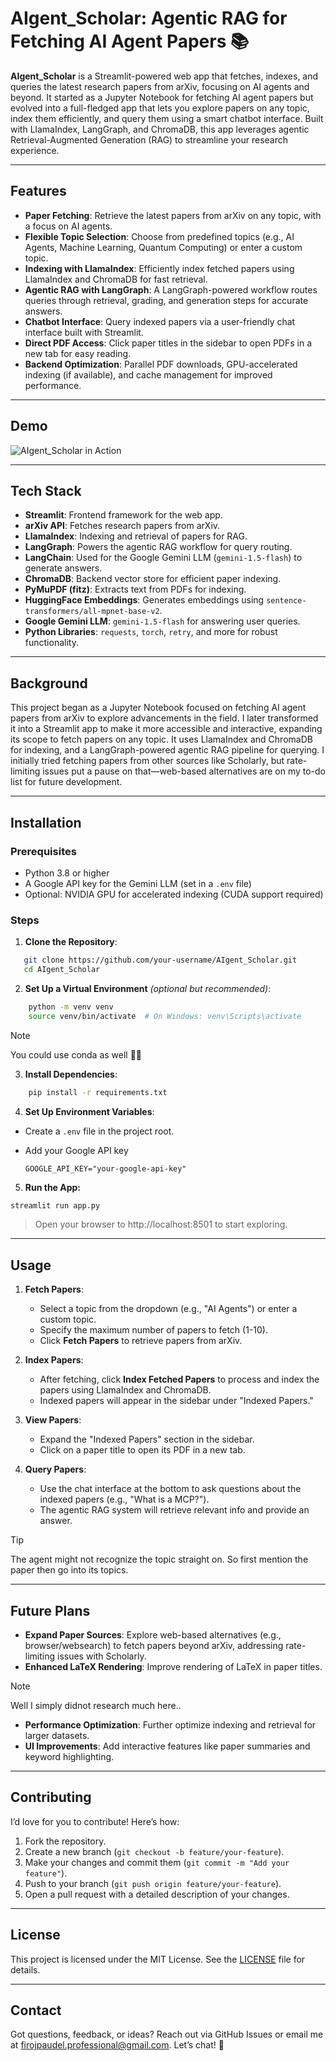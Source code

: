 # AIgent_Scholar: Agentic RAG for Fetching AI Agent Papers 📚

**AIgent_Scholar** is a Streamlit-powered web app that fetches, indexes, and queries the latest research papers from arXiv, focusing on AI agents and beyond. It started as a Jupyter Notebook for fetching AI agent papers but evolved into a full-fledged app that lets you explore papers on any topic, index them efficiently, and query them using a smart chatbot interface. Built with LlamaIndex, LangGraph, and ChromaDB, this app leverages agentic Retrieval-Augmented Generation (RAG) to streamline your research experience.

---

## Features

- **Paper Fetching**: Retrieve the latest papers from arXiv on any topic, with a focus on AI agents.
- **Flexible Topic Selection**: Choose from predefined topics (e.g., AI Agents, Machine Learning, Quantum Computing) or enter a custom topic.
- **Indexing with LlamaIndex**: Efficiently index fetched papers using LlamaIndex and ChromaDB for fast retrieval.
- **Agentic RAG with LangGraph**: A LangGraph-powered workflow routes queries through retrieval, grading, and generation steps for accurate answers.
- **Chatbot Interface**: Query indexed papers via a user-friendly chat interface built with Streamlit.
- **Direct PDF Access**: Click paper titles in the sidebar to open PDFs in a new tab for easy reading.
- **Backend Optimization**: Parallel PDF downloads, GPU-accelerated indexing (if available), and cache management for improved performance.

---

## Demo

![AIgent_Scholar in Action](./Images/P_demo.gif)

---

## Tech Stack

- **Streamlit**: Frontend framework for the web app.
- **arXiv API**: Fetches research papers from arXiv.
- **LlamaIndex**: Indexing and retrieval of papers for RAG.
- **LangGraph**: Powers the agentic RAG workflow for query routing.
- **LangChain**: Used for the Google Gemini LLM (`gemini-1.5-flash`) to generate answers.
- **ChromaDB**: Backend vector store for efficient paper indexing.
- **PyMuPDF (fitz)**: Extracts text from PDFs for indexing.
- **HuggingFace Embeddings**: Generates embeddings using `sentence-transformers/all-mpnet-base-v2`.
- **Google Gemini LLM**: `gemini-1.5-flash` for answering user queries.
- **Python Libraries**: `requests`, `torch`, `retry`, and more for robust functionality.

---

## Background

This project began as a Jupyter Notebook focused on fetching AI agent papers from arXiv to explore advancements in the field. I later transformed it into a Streamlit app to make it more accessible and interactive, expanding its scope to fetch papers on any topic. It uses LlamaIndex and ChromaDB for indexing, and a LangGraph-powered agentic RAG pipeline for querying. I initially tried fetching papers from other sources like Scholarly, but rate-limiting issues put a pause on that—web-based alternatives are on my to-do list for future development.

---

## Installation

### Prerequisites
- Python 3.8 or higher
- A Google API key for the Gemini LLM (set in a `.env` file)
- Optional: NVIDIA GPU for accelerated indexing (CUDA support required)

### Steps
1. **Clone the Repository**:
```bash
   git clone https://github.com/your-username/AIgent_Scholar.git
   cd AIgent_Scholar
```

2. **Set Up a Virtual Environment** *(optional but recommended)*:
```bash
    python -m venv venv
    source venv/bin/activate  # On Windows: venv\Scripts\activate
```
>[!note]
> You could use conda as well 🤷🏻

3. **Install Dependencies**:

```bash
    pip install -r requirements.txt
```

4. **Set Up Environment Variables**:
- Create a `.env` file in the project root.
- Add your Google API key

    ```text
    GOOGLE_API_KEY="your-google-api-key"
    ```
5. **Run the App:**

```bash
streamlit run app.py
```

> Open your browser to http://localhost:8501 to start exploring.
---
## Usage

1. **Fetch Papers**:
   - Select a topic from the dropdown (e.g., "AI Agents") or enter a custom topic.
   - Specify the maximum number of papers to fetch (1-10).
   - Click **Fetch Papers** to retrieve papers from arXiv.

2. **Index Papers**:
   - After fetching, click **Index Fetched Papers** to process and index the papers using LlamaIndex and ChromaDB.
   - Indexed papers will appear in the sidebar under "Indexed Papers."

3. **View Papers**:
   - Expand the "Indexed Papers" section in the sidebar.
   - Click on a paper title to open its PDF in a new tab.

4. **Query Papers**:
   - Use the chat interface at the bottom to ask questions about the indexed papers (e.g., "What is a MCP?").
   - The agentic RAG system will retrieve relevant info and provide an answer.

>[!tip]
> The agent might not recognize the topic straight on. So first mention the paper then go into its topics.

---

## Future Plans

- **Expand Paper Sources**: Explore web-based alternatives (e.g., browser/websearch) to fetch papers beyond arXiv, addressing rate-limiting issues with Scholarly.
- **Enhanced LaTeX Rendering**: Improve rendering of LaTeX in paper titles. 

>[!note]
> Well I simply didnot research much here..

- **Performance Optimization**: Further optimize indexing and retrieval for larger datasets.
- **UI Improvements**: Add interactive features like paper summaries and keyword highlighting.

---

## Contributing

I’d love for you to contribute! Here’s how:

1. Fork the repository.
2. Create a new branch (`git checkout -b feature/your-feature`).
3. Make your changes and commit them (`git commit -m "Add your feature"`).
4. Push to your branch (`git push origin feature/your-feature`).
5. Open a pull request with a detailed description of your changes.

---

## License

This project is licensed under the MIT License. See the [LICENSE](./LICENSE) file for details.

---

## Contact

Got questions, feedback, or ideas? Reach out via GitHub Issues or email me at [firojpaudel.professional@gmail.com](mailto:firojpaudel.professional@gmail.com). Let’s chat! 🤝
